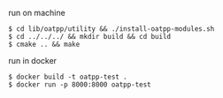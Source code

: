 run on machine

```
$ cd lib/oatpp/utility && ./install-oatpp-modules.sh
$ cd ../../../ && mkdir build && cd build
$ cmake .. && make
``` 

run in docker

```
$ docker build -t oatpp-test .
$ docker run -p 8000:8000 oatpp-test
```